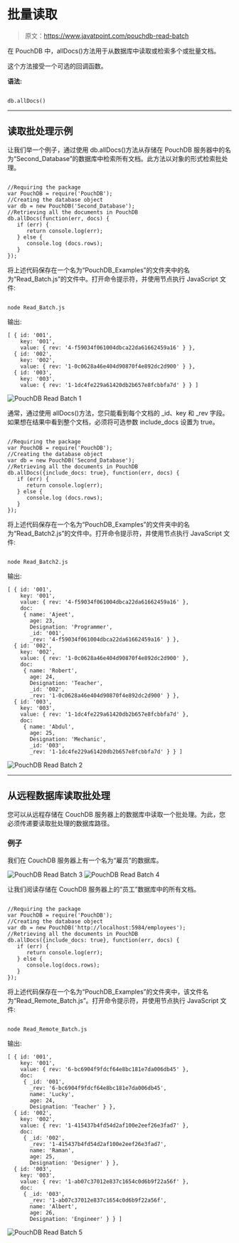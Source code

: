 # 批量读取

> 原文：<https://www.javatpoint.com/pouchdb-read-batch>

在 PouchDB 中，allDocs()方法用于从数据库中读取或检索多个或批量文档。

这个方法接受一个可选的回调函数。

**语法:**

```

db.allDocs() 

```

* * *

## 读取批处理示例

让我们举一个例子，通过使用 db.allDocs()方法从存储在 PouchDB 服务器中的名为“Second_Database”的数据库中检索所有文档。此方法以对象的形式检索批处理。

```

//Requiring the package
var PouchDB = require('PouchDB');
//Creating the database object
var db = new PouchDB('Second_Database');
//Retrieving all the documents in PouchDB
db.allDocs(function(err, docs) {
   if (err) {	
      return console.log(err);
   } else {
      console.log (docs.rows);
   }
});

```

将上述代码保存在一个名为“PouchDB_Examples”的文件夹中的名为“Read_Batch.js”的文件中。打开命令提示符，并使用节点执行 JavaScript 文件:

```

node Read_Batch.js

```

输出:

```
[ { id: '001',
    key: '001',
    value: { rev: '4-f59034f061004dbca22da61662459a16' } },
  { id: '002',
    key: '002',
    value: { rev: '1-0c0628a46e404d90870f4e892dc2d900' } },
  { id: '003',
    key: '003',
    value: { rev: '1-1dc4fe229a61420db2b657e8fcbbfa7d' } } ]

```

![PouchDB Read Batch 1](img/b5c404950b9ce4e659348c568a549e1d.png)

通常，通过使用 allDocs()方法，您只能看到每个文档的 _id、key 和 _rev 字段。如果想在结果中看到整个文档，必须将可选参数 include_docs 设置为 true。

```

//Requiring the package
var PouchDB = require('PouchDB');
//Creating the database object
var db = new PouchDB('Second_Database');
//Retrieving all the documents in PouchDB
db.allDocs({include_docs: true}, function(err, docs) {
   if (err) {
      return console.log(err);
   } else {
      console.log (docs.rows);
   }
});

```

将上述代码保存在一个名为“PouchDB_Examples”的文件夹中的名为“Read_Batch2.js”的文件中。打开命令提示符，并使用节点执行 JavaScript 文件:

```

node Read_Batch2.js

```

输出:

```
[ { id: '001',
    key: '001',
    value: { rev: '4-f59034f061004dbca22da61662459a16' },
    doc:
     { name: 'Ajeet',
       age: 23,
       Designation: 'Programmer',
       _id: '001',
       _rev: '4-f59034f061004dbca22da61662459a16' } },
  { id: '002',
    key: '002',
    value: { rev: '1-0c0628a46e404d90870f4e892dc2d900' },
    doc:
     { name: 'Robert',
       age: 24,
       Designation: 'Teacher',
       _id: '002',
       _rev: '1-0c0628a46e404d90870f4e892dc2d900' } },
  { id: '003',
    key: '003',
    value: { rev: '1-1dc4fe229a61420db2b657e8fcbbfa7d' },
    doc:
     { name: 'Abdul',
       age: 25,
       Designation: 'Mechanic',
       _id: '003',
       _rev: '1-1dc4fe229a61420db2b657e8fcbbfa7d' } } ]

```

![PouchDB Read Batch 2](img/ac519dcc966b5574009530171e8ce5dd.png)

* * *

## 从远程数据库读取批处理

您可以从远程存储在 CouchDB 服务器上的数据库中读取一个批处理。为此，您必须传递要读取批处理的数据库路径。

### 例子

我们在 CouchDB 服务器上有一个名为“雇员”的数据库。

![PouchDB Read Batch 3](img/9c8f86596b9f6cd15447c8fca01aec3e.png)
![PouchDB Read Batch 4](img/416ac5c139932f8e12d60a7290e2f100.png)

让我们阅读存储在 CouchDB 服务器上的“员工”数据库中的所有文档。

```

//Requiring the package
var PouchDB = require('PouchDB');
//Creating the database object
var db = new PouchDB('http://localhost:5984/employees');
//Retrieving all the documents in PouchDB
db.allDocs({include_docs: true}, function(err, docs) {
   if (err) {
      return console.log(err);
   } else {
      console.log(docs.rows);
   }
});

```

将上述代码保存在一个名为“PouchDB_Examples”的文件夹中，该文件名为“Read_Remote_Batch.js”。打开命令提示符，并使用节点执行 JavaScript 文件:

```

node Read_Remote_Batch.js

```

输出:

```
[ { id: '001',
    key: '001',
    value: { rev: '6-bc6904f9fdcf64e8bc181e7da006db45' },
    doc:
     { _id: '001',
       _rev: '6-bc6904f9fdcf64e8bc181e7da006db45',
       name: 'Lucky',
       age: 24,
       Designation: 'Teacher' } },
  { id: '002',
    key: '002',
    value: { rev: '1-415437b4fd54d2af100e2eef26e3fad7' },
    doc:
     { _id: '002',
       _rev: '1-415437b4fd54d2af100e2eef26e3fad7',
       name: 'Raman',
       age: 25,
       Designation: 'Designer' } },
  { id: '003',
    key: '003',
    value: { rev: '1-ab07c37012e837c1654c0d6b9f22a56f' },
    doc:
     { _id: '003',
       _rev: '1-ab07c37012e837c1654c0d6b9f22a56f',
       name: 'Albert',
       age: 26,
       Designation: 'Engineer' } } ]

```

![PouchDB Read Batch 5](img/5cf3e6952e8756799d1925881ab4c655.png)